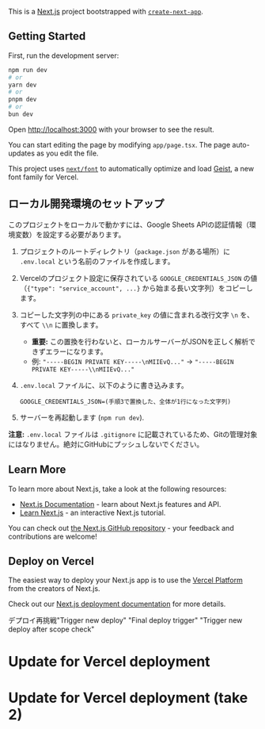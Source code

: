 This is a [Next.js](https://nextjs.org) project bootstrapped with [`create-next-app`](https://nextjs.org/docs/app/api-reference/cli/create-next-app).

## Getting Started

First, run the development server:

```bash
npm run dev
# or
yarn dev
# or
pnpm dev
# or
bun dev
```

Open [http://localhost:3000](http://localhost:3000) with your browser to see the result.

You can start editing the page by modifying `app/page.tsx`. The page auto-updates as you edit the file.

This project uses [`next/font`](https://nextjs.org/docs/app/building-your-application/optimizing/fonts) to automatically optimize and load [Geist](https://vercel.com/font), a new font family for Vercel.

## ローカル開発環境のセットアップ

このプロジェクトをローカルで動かすには、Google Sheets APIの認証情報（環境変数）を設定する必要があります。

1.  プロジェクトのルートディレクトリ（`package.json` がある場所）に `.env.local` という名前のファイルを作成します。

2.  Vercelのプロジェクト設定に保存されている `GOOGLE_CREDENTIALS_JSON` の値（`{"type": "service_account", ...}` から始まる長い文字列）をコピーします。

3.  コピーした文字列の中にある `private_key` の値に含まれる改行文字 `\n` を、すべて `\\n` に置換します。
    *   **重要:** この置換を行わないと、ローカルサーバーがJSONを正しく解析できずエラーになります。
    *   例: `"-----BEGIN PRIVATE KEY-----\nMIIEvQ..."` → `"-----BEGIN PRIVATE KEY-----\\nMIIEvQ..."`

4.  `.env.local` ファイルに、以下のように書き込みます。

    ```
    GOOGLE_CREDENTIALS_JSON=(手順3で置換した、全体が1行になった文字列)
    ```

5.  サーバーを再起動します (`npm run dev`).

**注意:** `.env.local` ファイルは `.gitignore` に記載されているため、Gitの管理対象にはなりません。絶対にGitHubにプッシュしないでください。


## Learn More

To learn more about Next.js, take a look at the following resources:

- [Next.js Documentation](https://nextjs.org/docs) - learn about Next.js features and API.
- [Learn Next.js](https://nextjs.org/learn) - an interactive Next.js tutorial.

You can check out [the Next.js GitHub repository](https://github.com/vercel/next.js) - your feedback and contributions are welcome!

## Deploy on Vercel

The easiest way to deploy your Next.js app is to use the [Vercel Platform](https://vercel.com/new?utm_medium=default-template&filter=next.js&utm_source=create-next-app&utm_campaign=create-next-app-readme) from the creators of Next.js.

Check out our [Next.js deployment documentation](https://nextjs.org/docs/app/building-your-application/deploying) for more details.

デプロイ再挑戦"Trigger new deploy" 
"Final deploy trigger" 
"Trigger new deploy after scope check" 
 

# Update for Vercel deployment
# Update for Vercel deployment (take 2)